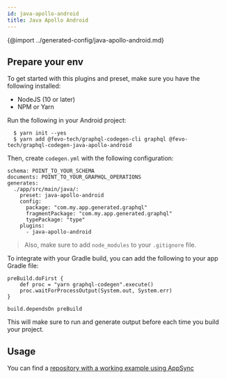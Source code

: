 ```yaml
---
id: java-apollo-android
title: Java Apollo Android
---
```


{@import ../generated-config/java-apollo-android.md}

## Prepare your env

To get started with this plugins and preset, make sure you have the following installed:

- NodeJS (10 or later)
- NPM or Yarn

Run the following in your Android project:

```
  $ yarn init --yes
  $ yarn add @fevo-tech/graphql-codegen-cli graphql @fevo-tech/graphql-codegen-java-apollo-android
```

Then, create `codegen.yml` with the following configuration:

```
schema: POINT_TO_YOUR_SCHEMA
documents: POINT_TO_YOUR_GRAPHQL_OPERATIONS
generates:
  ./app/src/main/java/:
    preset: java-apollo-android
    config:
      package: "com.my.app.generated.graphql"
      fragmentPackage: "com.my.app.generated.graphql"
      typePackage: "type"
    plugins:
      - java-apollo-android
```

> Also, make sure to add `node_modules` to your `.gitignore` file.

To integrate with your Gradle build, you can add the following to your app Gradle file:

```
preBuild.doFirst {
    def proc = "yarn graphql-codegen".execute()
    proc.waitForProcessOutput(System.out, System.err)
}

build.dependsOn preBuild
```

This will make sure to run and generate output before each time you build your project.

## Usage

You can find a [repository with a working example using AppSync](https://github.com/dotansimha/graphql-codegen-appsync-android-example)

